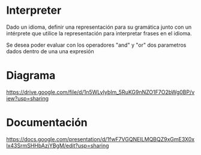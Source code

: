 # Interpreter

Dado un idioma, definir una representación para su gramática junto con un intérprete que utilice la representación para interpretar frases en el idioma.

Se desea poder evaluar con los operadores "and" y "or" dos parametros dados dentro de una una expresión


# Diagrama

https://drive.google.com/file/d/1n5WLyIybIm_5RuKG9nNZO1F7O2bWg0BP/view?usp=sharing


# Documentación

https://docs.google.com/presentation/d/1fwF7VGQNEILMQBQZ9xGmE3X0xlx43SrmSHHbAzjYBgM/edit?usp=sharing

